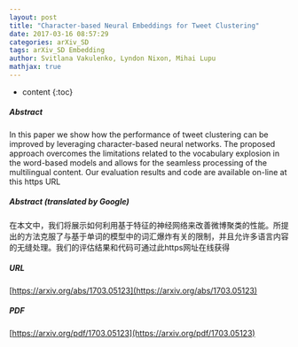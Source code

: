 ```yaml
---
layout: post
title: "Character-based Neural Embeddings for Tweet Clustering"
date: 2017-03-16 08:57:29
categories: arXiv_SD
tags: arXiv_SD Embedding
author: Svitlana Vakulenko, Lyndon Nixon, Mihai Lupu
mathjax: true
---
```


* content
{:toc}

##### Abstract
In this paper we show how the performance of tweet clustering can be improved by leveraging character-based neural networks. The proposed approach overcomes the limitations related to the vocabulary explosion in the word-based models and allows for the seamless processing of the multilingual content. Our evaluation results and code are available on-line at this https URL

##### Abstract (translated by Google)
在本文中，我们将展示如何利用基于特征的神经网络来改善微博聚类的性能。所提出的方法克服了与基于单词的模型中的词汇爆炸有关的限制，并且允许多语言内容的无缝处理。我们的评估结果和代码可通过此https网址在线获得

##### URL
[https://arxiv.org/abs/1703.05123](https://arxiv.org/abs/1703.05123)

##### PDF
[https://arxiv.org/pdf/1703.05123](https://arxiv.org/pdf/1703.05123)

